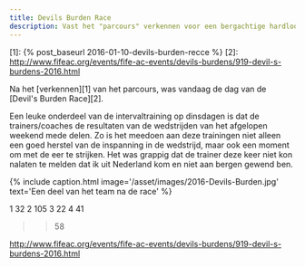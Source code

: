 ```yaml
---
title: Devils Burden Race
description: Vast het "parcours" verkennen voor een bergachtige hardloop evenement.
---
```

[1]: {% post_baseurl 2016-01-10-devils-burden-recce %}
[2]: http://www.fifeac.org/events/fife-ac-events/devils-burdens/919-devil-s-burdens-2016.html

Na het [verkennen][1] van het parcours, was vandaag de dag van de  [Devil's Burden Race][2].

<a name="more"></a>

Een leuke onderdeel van de intervaltraining op dinsdagen is dat de trainers/coaches de resultaten van de wedstrijden van het afgelopen weekend mede delen. Zo is het meedoen aan deze trainingen niet alleen een goed herstel van de inspanning in de wedstrijd, maar ook een moment om met de eer te strijken. Het was grappig dat de trainer deze keer niet kon nalaten te melden dat ik uit Nederland kom en niet aan bergen gewend ben.

{% include caption.html
    image='/asset/images/2016-Devils-Burden.jpg'
    text='Een deel van het team na de race'
%}


1 32
2 105
3 22
4 41
>> 58

http://www.fifeac.org/events/fife-ac-events/devils-burdens/919-devil-s-burdens-2016.html